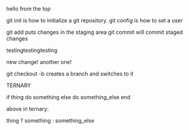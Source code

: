 hello from the top

git init is how to initialize a git repository.
git config is how to set a user

git add puts changes in the staging area
git commit will commit staged changes

testingtestingtesting

new change!
another one!


git checkout -b creates a branch and switches to it



TERNARY

  if thing
    do something
  else
    do something_else
  end

  above in ternary:

  thing ? something : something_else
